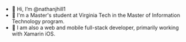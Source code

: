 - 👋 Hi, I’m @nathanjhill1
- 👀 I'm a Master's student at Virginia Tech in the Master of Information Technology program.
- 🌱 I am also a web and mobile full-stack developer, primarily working with Xamarin iOS. 

<!---
nathanjhill1/nathanjhill1 is a ✨ special ✨ repository because its `README.md` (this file) appears on your GitHub profile.
You can click the Preview link to take a look at your changes.
--->
